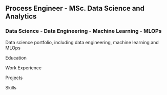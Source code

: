 ## Process Engineer - MSc. Data Science and Analytics
### Data Science - Data Engineering - Machine Learning - MLOPs

Data science portfolio, including data engineering, machine learning and MLOps

Education

Work Experience

Projects

Skills